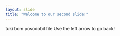 ```yaml
---
layout: slide
title: "Welcome to our second slide!"
---
```

tuki bom posodobil file
Use the left arrow to go back!

